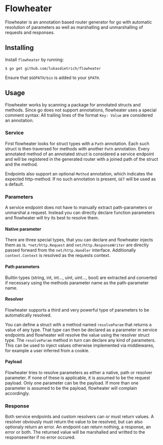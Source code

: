 # Flowheater

Flowheater is an annotation based router generator for go with automatic
resolution of parameters as well as marshalling and unmarshalling of requests
and responses.

## Installing

Install `flowheater` by running:

```
$ go get github.com/lukasdietrich/flowheater
```

Ensure that `$GOPATH/bin` is added to your `$PATH`.

## Usage

Flowheater works by scanning a package for annotated structs and methods.
Since go does not support annotations, flowheater uses a special comment syntax:
All trailing lines of the format `Key: Value` are considered an annotation.

### Service

First flowheater looks for struct types with a `Path` annotation.
Each such struct is then traversed for methods with another `Path` annotation.
Every annotated method of an annotated struct is considered a service endpoint
and will be registered in the generated router with a joined path of the struct
and the method.

Endpoints also support an optional `Method` annotation, which indicates the
expected http-method. If no such annotation is present, `GET` will be used as
a default.

### Parameters

A service endpoint does not have to manually extract path-parameters or 
unmarshal a request. Instead you can directly declare function parameters and
flowheater will try its best to resolve them.

#### Native parameter

There are three special types, that you can declare and flowheater injects them
as is. `*net/http.Request` and `net/http.ResponseWriter` are directly passed
forward from the `net/http.Handler` interface. Additionally `context.Context` is
resolved as the requests context.

#### Path parameters

Builtin types (string, int, int..., uint, uint..., bool) are extracted and
converted if necessary using the methods parameter name as the path-parameter
name.

#### Resolver

Flowheater supports a third and very powerful type of parameters to be
automatically resolved.

You can define a struct with a method named `resolveParam` that returns a value
of any type. That type can then be declared as a parameter in service endpoints
and flowheater will resolve the value using the resolver struct type.
The `resolveParam` method in turn can declare any kind of parameters.
This can be used to inject values otherwise implemented via middlewares, for
example a user inferred from a cookie.

#### Payload

Flowheater tries to resolve parameters as either a native, path or resolver
parameter.
If none of these is applicable, it is assumed to be the request payload.
Only one parameter can be the payload. If more than one parameter is assumed
to be the payload, flowheater will complain accordingly.

### Response

Both service endpoints and custom resolvers can or must return values.
A resolver obviously must return the value to be resolved, but can also
optionaly return an error. An endpoint can return nothing, a response, an error
or both. The returned value will be marshalled and writted to the responsewriter
if no error occured.

